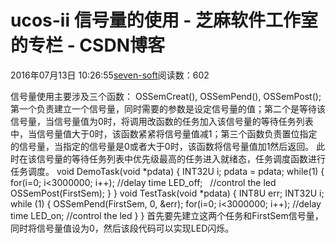 
# ucos-ii 信号量的使用 -  芝麻软件工作室的专栏 - CSDN博客


2016年07月13日 10:26:55[seven-soft](https://me.csdn.net/softn)阅读数：602


信号量使用主要涉及三个函数： OSSemCreat(), OSSemPend(), OSSemPost(); 第一个负责建立一个信号量，同时需要的参数是设定信号量的值；第二个是等待该信号量，当信号量值为0时，将调用改函数的任务加入该信号量的等待任务列表 中，当信号量值大于0时，该函数紧紧将信号量值减1；第三个函数负责置位指定的信号量，当指定的信号量是0或者大于0时，该函数将信号量值加1然后返回。 此时在该信号量的等待任务列表中优先级最高的任务进入就绪态，任务调度函数进行任务调度。
void DemoTask(void *pdata)
{
INT32U i;
pdata = pdata;
while(1)
{
for(i=0; i<3000000; i++); //delay time
LED_off;   //control the led
OSSemPost(FirstSem);
}
}
void TestTask(void *pdata)
{
INT8U err;
INT32U i;
while (1)
{
OSSemPend(FirstSem, 0, &err);
for(i=0; i<3000000; i++); //delay time
LED_on; //control the led
}
}
首先要先建立这两个任务和FirstSem信号量，同时将信号量值设为0，然后该段代码可以实现LED闪烁。

